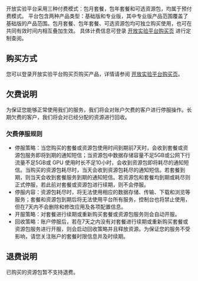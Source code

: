 开放实验平台采用三种付费模式：包月套餐，包年套餐和可选资源包，均属于预付费模式。
平台包含两种产品类型：基础版和专业版，其中专业版产品范围覆盖了基础版的产品范围。包月套餐、包年套餐、可选资源包均可独立购买使用，也可在共同有效时间内相互叠加生效。
具体计费信息可登录 [开放实验平台购买页](https://buy.cloud.tencent.com/taop) 进行定制查阅。

## 购买方式
您可以登录开放实验平台购买页购买产品，详情请参阅 [开放实验平台购买页](https://buy.cloud.tencent.com/taop)。

## 欠费说明
为保证您能够正常使用我们的服务，我们将会对账户欠费的客户进行停服操作。长期欠费的客户，我们将会对已经分配的资源进行回收。

### 欠费停服规则
- 停服策略：当您购买的套餐或资源包使用时间到期前7天时，会收到套餐或资源包服务即将到期的通知短信；当资源包中数据存储容量不足5GB或公网下行流量不足5GB或 GPU 使用时长不足10小时，会收到资源包即将耗尽的通知短信。当购买的资源包耗尽时，当天会收到资源包耗尽的通知短信。若套餐到期，则当天会收到套餐服务到期的通知短信。若资源包和套餐均到期或耗尽则正式停服，若此前对套餐或资源包进行续期，则不会停服。
- 停服内容：资源包耗尽时，将无法使用相应的数据存储、传输、下载和浏览等服务；套餐和资源包到期后将无法使用平台所有服务，控制台也将禁止使用，但在7天内不会删除和修改应用及各项配置信息。
- 开服策略：对套餐进行续期或重新购买套餐或资源包服务则会自动开服。
- 回收策略：账户停服后，若在7天之内没有对套餐进行续期或重新购买套餐或资源包服务进行开服，则会启动回收策略并且释放资源。为保证您的服务不受影响，请您关注账户的套餐时限信息并及时续期。

## 退费说明
已购买的资源包暂不支持退费。
